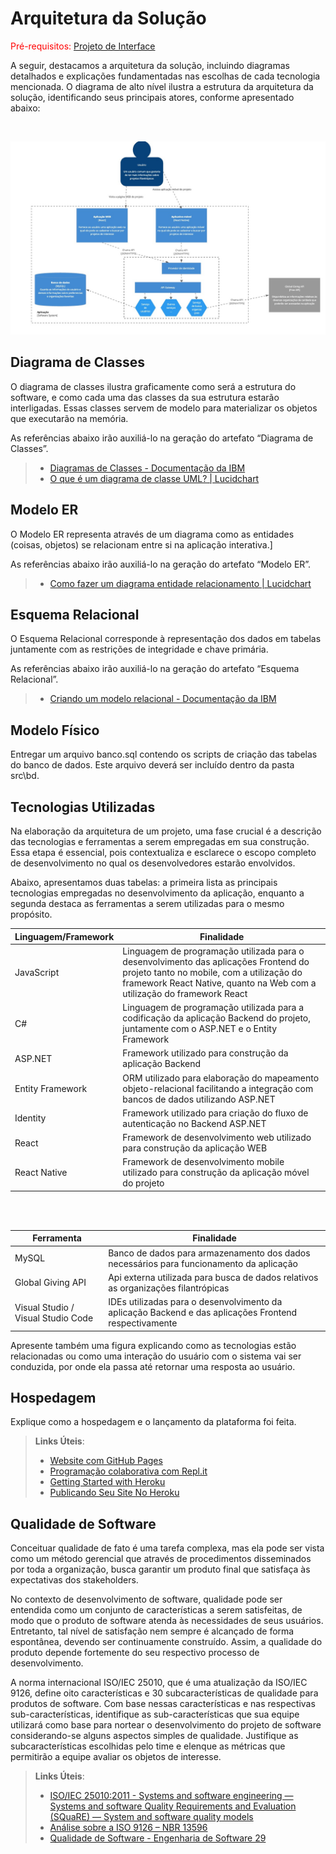 # Arquitetura da Solução

<span style="color:red">Pré-requisitos: <a href="3-Projeto de Interface.md"> Projeto de Interface</a></span>

A seguir, destacamos a arquitetura da solução, incluindo diagramas detalhados e explicações fundamentadas nas escolhas de cada tecnologia mencionada. O diagrama de alto nível ilustra a estrutura da arquitetura da solução, identificando seus principais atores, conforme apresentado abaixo:

<br>

![Arquitetura da Solução](/docs/img/arquitetura-projeto-caridade.jpg)

## Diagrama de Classes

O diagrama de classes ilustra graficamente como será a estrutura do software, e como cada uma das classes da sua estrutura estarão interligadas. Essas classes servem de modelo para materializar os objetos que executarão na memória.

As referências abaixo irão auxiliá-lo na geração do artefato “Diagrama de Classes”.

> - [Diagramas de Classes - Documentação da IBM](https://www.ibm.com/docs/pt-br/rational-soft-arch/9.6.1?topic=diagrams-class)
> - [O que é um diagrama de classe UML? | Lucidchart](https://www.lucidchart.com/pages/pt/o-que-e-diagrama-de-classe-uml)

## Modelo ER

O Modelo ER representa através de um diagrama como as entidades (coisas, objetos) se relacionam entre si na aplicação interativa.]

As referências abaixo irão auxiliá-lo na geração do artefato “Modelo ER”.

> - [Como fazer um diagrama entidade relacionamento | Lucidchart](https://www.lucidchart.com/pages/pt/como-fazer-um-diagrama-entidade-relacionamento)

## Esquema Relacional

O Esquema Relacional corresponde à representação dos dados em tabelas juntamente com as restrições de integridade e chave primária.

As referências abaixo irão auxiliá-lo na geração do artefato “Esquema Relacional”.

> - [Criando um modelo relacional - Documentação da IBM](https://www.ibm.com/docs/pt-br/cognos-analytics/10.2.2?topic=designer-creating-relational-model)

## Modelo Físico

Entregar um arquivo banco.sql contendo os scripts de criação das tabelas do banco de dados. Este arquivo deverá ser incluído dentro da pasta src\bd.

## Tecnologias Utilizadas


Na elaboração da arquitetura de um projeto, uma fase crucial é a descrição das tecnologias e ferramentas a serem empregadas em sua construção. Essa etapa é essencial, pois contextualiza e esclarece o escopo completo de desenvolvimento no qual os desenvolvedores estarão envolvidos.

Abaixo, apresentamos duas tabelas: a primeira lista as principais tecnologias empregadas no desenvolvimento da aplicação, enquanto a segunda destaca as ferramentas a serem utilizadas para o mesmo propósito.

| Linguagem/Framework  | Finalidade |
| ------------- | ------------- |
| JavaScript  | Linguagem de programação utilizada para o desenvolvimento das aplicações Frontend do projeto tanto no mobile, com a utilização do framework React Native, quanto na Web com a utilização do framework React  |
| C#  | Linguagem de programação utilizada para a codificação da aplicação Backend do projeto, juntamente com o ASP.NET e o Entity Framework  |
| ASP.NET  | Framework utilizado para construção da aplicação Backend  |
| Entity Framework | ORM utilizado para elaboração do mapeamento objeto-relacional facilitando a integração com bancos de dados utilizando ASP.NET|
| Identity | Framework utilizado para criação do fluxo de autenticação no Backend ASP.NET |
| React | Framework de desenvolvimento web utilizado para construção da aplicação WEB |
| React Native | Framework de desenvolvimento mobile utilizado para construção da aplicação móvel do projeto |
 
<br>
<br>

| Ferramenta | Finalidade |
|------------|------------|
| MySQL | Banco de dados para armazenamento dos dados necessários para funcionamento da aplicação |
| Global Giving API | Api externa utilizada para busca de dados relativos as organizações filantrópicas |
| Visual Studio / Visual Studio Code | IDEs utilizadas para o desenvolvimento da aplicação Backend e das aplicações Frontend respectivamente |

Apresente também uma figura explicando como as tecnologias estão relacionadas ou como uma interação do usuário com o sistema vai ser conduzida, por onde ela passa até retornar uma resposta ao usuário.

## Hospedagem

Explique como a hospedagem e o lançamento da plataforma foi feita.

> **Links Úteis**:
>
> - [Website com GitHub Pages](https://pages.github.com/)
> - [Programação colaborativa com Repl.it](https://repl.it/)
> - [Getting Started with Heroku](https://devcenter.heroku.com/start)
> - [Publicando Seu Site No Heroku](http://pythonclub.com.br/publicando-seu-hello-world-no-heroku.html)

## Qualidade de Software

Conceituar qualidade de fato é uma tarefa complexa, mas ela pode ser vista como um método gerencial que através de procedimentos disseminados por toda a organização, busca garantir um produto final que satisfaça às expectativas dos stakeholders.

No contexto de desenvolvimento de software, qualidade pode ser entendida como um conjunto de características a serem satisfeitas, de modo que o produto de software atenda às necessidades de seus usuários. Entretanto, tal nível de satisfação nem sempre é alcançado de forma espontânea, devendo ser continuamente construído. Assim, a qualidade do produto depende fortemente do seu respectivo processo de desenvolvimento.

A norma internacional ISO/IEC 25010, que é uma atualização da ISO/IEC 9126, define oito características e 30 subcaracterísticas de qualidade para produtos de software.
Com base nessas características e nas respectivas sub-características, identifique as sub-características que sua equipe utilizará como base para nortear o desenvolvimento do projeto de software considerando-se alguns aspectos simples de qualidade. Justifique as subcaracterísticas escolhidas pelo time e elenque as métricas que permitirão a equipe avaliar os objetos de interesse.

> **Links Úteis**:
>
> - [ISO/IEC 25010:2011 - Systems and software engineering — Systems and software Quality Requirements and Evaluation (SQuaRE) — System and software quality models](https://www.iso.org/standard/35733.html/)
> - [Análise sobre a ISO 9126 – NBR 13596](https://www.tiespecialistas.com.br/analise-sobre-iso-9126-nbr-13596/)
> - [Qualidade de Software - Engenharia de Software 29](https://www.devmedia.com.br/qualidade-de-software-engenharia-de-software-29/18209/)
